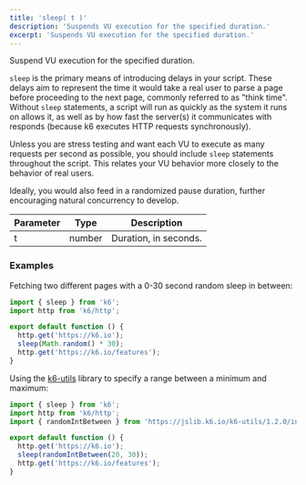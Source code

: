 ```yaml
---
title: 'sleep( t )'
description: 'Suspends VU execution for the specified duration.'
excerpt: 'Suspends VU execution for the specified duration.'
---
```


Suspend VU execution for the specified duration.

`sleep` is the primary means of introducing delays in your script. These delays aim to represent the time it would take a real user to parse a page before proceeding to the next page, commonly referred to as "think time". Without `sleep` statements, a script will run as quickly as the system it runs on allows it, as well as by how fast the server(s) it communicates with responds (because k6 executes HTTP requests synchronously).

Unless you are stress testing and want each VU to execute as many requests per second as possible, you should include `sleep` statements throughout the script.
This relates your VU behavior more closely to the behavior of real users.

Ideally, you would also feed in a randomized pause duration, further encouraging natural concurrency to develop.

| Parameter | Type   | Description           |
| --------- | ------ | --------------------- |
| t         | number | Duration, in seconds. |

### Examples

Fetching two different pages with a 0-30 second random sleep in between:

<CodeGroup labels={[]}>

```javascript
import { sleep } from 'k6';
import http from 'k6/http';

export default function () {
  http.get('https://k6.io');
  sleep(Math.random() * 30);
  http.get('https://k6.io/features');
}
```

</CodeGroup>

Using the [k6-utils](https://jslib.k6.io/k6-utils/) library to specify a range between a minimum and maximum:

<CodeGroup labels={[]}>

```javascript
import { sleep } from 'k6';
import http from 'k6/http';
import { randomIntBetween } from 'https://jslib.k6.io/k6-utils/1.2.0/index.js';

export default function () {
  http.get('https://k6.io');
  sleep(randomIntBetween(20, 30));
  http.get('https://k6.io/features');
}
```

</CodeGroup>
